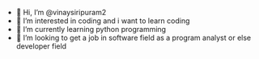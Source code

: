 - 👋 Hi, I’m @vinaysiripuram2
- 👀 I’m interested in coding and i want to learn coding
- 🌱 I’m currently learning python programming
- 💞️ I’m looking to get a job in software field as a program analyst or else developer field

<!---
vinaysiripuram2/vinaysiripuram2 is a ✨ special ✨ repository because its `README.md` (this file) appears on your GitHub profile.
You can click the Preview link to take a look at your changes.
--->
